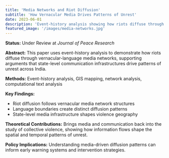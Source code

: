 ```yaml
---
title: 'Media Networks and Riot Diffusion'
subtitle: 'How Vernacular Media Drives Patterns of Unrest'
date: 2023-06-01
description: 'Event-history analysis showing how riots diffuse through vernacular-language media networks across India.'
featured_image: '/images/media-networks.jpg'
---
```


**Status:** Under Review at *Journal of Peace Research*

**Abstract:** This paper uses event-history analysis to demonstrate how riots diffuse through vernacular-language media networks, supporting arguments that state-level communication infrastructures drive patterns of unrest across India.

**Methods:** Event-history analysis, GIS mapping, network analysis, computational text analysis

**Key Findings:**
- Riot diffusion follows vernacular media network structures
- Language boundaries create distinct diffusion patterns
- State-level media infrastructure shapes violence geography

**Theoretical Contributions:** Brings media and communication back into the study of collective violence, showing how information flows shape the spatial and temporal patterns of unrest.

**Policy Implications:** Understanding media-driven diffusion patterns can inform early warning systems and intervention strategies.
